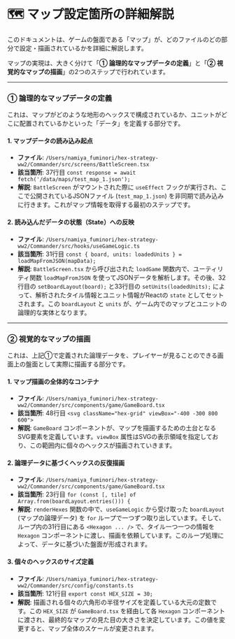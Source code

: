# 🗺️ マップ設定箇所の詳細解説

このドキュメントは、ゲームの盤面である「マップ」が、どのファイルのどの部分で設定・描画されているかを詳細に解説します。

マップの実現は、大きく分けて「**① 論理的なマップデータの定義**」と「**② 視覚的なマップの描画**」の2つのステップで行われています。

---

### ① 論理的なマップデータの定義

これは、マップがどのような地形のヘックスで構成されているか、ユニットがどこに配置されているかといった「データ」を定義する部分です。

#### 1. マップデータの読み込み起点
*   **ファイル**: `/Users/namiya_fuminori/hex-strategy-ww2/Commander/src/screens/BattleScreen.tsx`
*   **該当箇所**: 37行目 `const response = await fetch('/data/maps/test_map_1.json');`
*   **解説**: `BattleScreen` がマウントされた際に `useEffect` フックが実行され、ここで公開されているJSONファイル (`test_map_1.json`) を非同期で読み込みに行きます。これがマップ情報を取得する最初のステップです。

#### 2. 読み込んだデータの状態（State）への反映
*   **ファイル**: `/Users/namiya_fuminori/hex-strategy-ww2/Commander/src/hooks/useGameLogic.ts`
*   **該当箇所**: 31行目 `const { board, units: loadedUnits } = loadMapFromJSON(mapData);`
*   **解説**: `BattleScreen.tsx` から呼び出された `loadGame` 関数内で、ユーティリティ関数 `loadMapFromJSON` を使ってJSONデータを解析します。その後、32行目の `setBoardLayout(board);` と33行目の `setUnits(loadedUnits);` によって、解析されたタイル情報とユニット情報がReactの `state` としてセットされます。この `boardLayout` と `units` が、ゲーム内でのマップとユニットの論理的な実体となります。

---

### ② 視覚的なマップの描画

これは、上記①で定義された論理データを、プレイヤーが見ることのできる画面上の盤面として実際に描画する部分です。

#### 1. マップ描画の全体的なコンテナ
*   **ファイル**: `/Users/namiya_fuminori/hex-strategy-ww2/Commander/src/components/game/GameBoard.tsx`
*   **該当箇所**: 48行目 `<svg className="hex-grid" viewBox="-400 -300 800 600">`
*   **解説**: `GameBoard` コンポーネントが、マップを描画するための土台となるSVG要素を定義しています。`viewBox` 属性はSVGの表示領域を指定しており、この範囲内に個々のヘックスが描画されていきます。

#### 2. 論理データに基づくヘックスの反復描画
*   **ファイル**: `/Users/namiya_fuminori/hex-strategy-ww2/Commander/src/components/game/GameBoard.tsx`
*   **該当箇所**: 23行目 `for (const [, tile] of Array.from(boardLayout.entries())) {`
*   **解説**: `renderHexes` 関数の中で、`useGameLogic` から受け取った `boardLayout` (マップの論理データ) を `for` ループで一つずつ取り出しています。そして、ループ内の31行目にある `<Hexagon ... />` で、タイル一つ一つの情報を `Hexagon` コンポーネントに渡し、描画を依頼しています。このループ処理によって、データに基づいた盤面が形成されます。

#### 3. 個々のヘックスのサイズ定義
*   **ファイル**: `/Users/namiya_fuminori/hex-strategy-ww2/Commander/src/config/constants.ts`
*   **該当箇所**: 121行目 `export const HEX_SIZE = 30;`
*   **解説**: 描画される個々の六角形の半径サイズを定義している大元の定数です。この `HEX_SIZE` が `GameBoard.tsx` を経由して各 `Hexagon` コンポーネントに渡され、最終的なマップの見た目の大きさを決定しています。この値を変更すると、マップ全体のスケールが変更されます。
